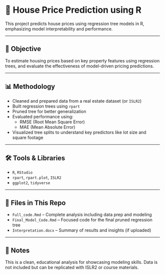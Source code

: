 # 🏡 House Price Prediction using R

This project predicts house prices using regression tree models in R, emphasizing model interpretability and performance.

---

## 🧠 Objective

To estimate housing prices based on key property features using regression trees, and evaluate the effectiveness of model-driven pricing predictions.

---

## 📊 Methodology

- Cleaned and prepared data from a real estate dataset (or `ISLR2`)
- Built regression trees using `rpart`
- Pruned tree for better generalization
- Evaluated performance using:
  - RMSE (Root Mean Square Error)
  - MAE (Mean Absolute Error)
- Visualized tree splits to understand key predictors like lot size and square footage

---

## 🛠️ Tools & Libraries

- `R`, `RStudio`
- `rpart`, `rpart.plot`, `ISLR2`
- `ggplot2`, `tidyverse`

---

## 📁 Files in This Repo

- `Full_code.Rmd` – Complete analysis including data prep and modeling
- `Final_Model_Code.Rmd` – Focused code for the final pruned regression tree
- `Interpretation.docx` – Summary of results and insights (if uploaded)

---

## 🚫 Notes

This is a clean, educational analysis for showcasing modeling skills. Data is not included but can be replicated with ISLR2 or course materials.
